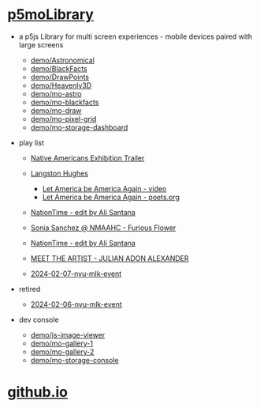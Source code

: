 # [p5moLibrary](https://github.com/molab-itp/p5moLibrary)

- a p5js Library for multi screen experiences - mobile devices paired with large screens

  - [demo/Astronomical](demo/Astronomical?v=147)
  - [demo/BlackFacts](demo/BlackFacts?v=147)
  - [demo/DrawPoints](demo/DrawPoints?v=147)
  - [demo/Heavenly3D](demo/Heavenly3D?v=147)
  - [demo/mo-astro](demo/mo-astro?v=147)
  - [demo/mo-blackfacts](demo/mo-blackfacts?v=147)
  - [demo/mo-draw](demo/mo-draw?v=147)
  - [demo/mo-pixel-grid](demo/mo-pixel-grid?v=147)
  - [demo/mo-storage-dashboard](demo/mo-storage-dashboard?v=147)

- play list

  - [Native Americans Exhibition Trailer](demo/BlackFacts?playlist=hpjNGTYvpxw)

  - [Langston Hughes ](demo/BlackFacts?playlist=XzI3huqpCi4)
    - [Let America be America Again - video](demo/mo-blackfacts?playlist=CFNM8GB_Yp0&title=%E2%98%85)
    - [Let America be America Again - poets.org](https://poets.org/poem/let-america-be-america-again)
  - [NationTime - edit by Ali Santana](demo/mo-blackfacts?playlist=-UtKxghWlvY&title=NationTime%20-%20ELUCID%20-%20BETAMAX&qrcode=NationTime.png)
  - [Sonia Sanchez @ NMAAHC - Furious Flower](demo/mo-blackfacts?playlist=FNLp8e-cfgk&title=Sonia%20Sanchez)
  - [NationTime - edit by Ali Santana](demo/mo-blackfacts?playlist=-UtKxghWlvY&title=NationTime%20-%20ELUCID%20-%20BETAMAX&qrcode=NationTime.png)
  - [MEET THE ARTIST - JULIAN ADON ALEXANDER](demo/mo-blackfacts?playlist=wk0La_2igws&title=MEET%20THE%20ARTIST%20-%20JULIAN%20ADON%20ALEXANDE%20-%20What%20it%20is&qrcode=JULIAN.png)

  - [2024-02-07-nyu-mlk-event](demo/mo-blackfacts?playlist=lG758MniLYg&qrcode=annoucement-01.png&title=2024-02-07-nyu-mlk-event)

- retired

  - [2024-02-06-nyu-mlk-event](demo/mo-blackfacts?playlist=zbRz5xTaLYI&qrcode=annoucement-01.png&title=2024-02-06-nyu-mlk-event)
  <!-- - [Weapons of White Destruction - TJ](demo/mo-blackfacts?playlist=ob8YQPGJiHY&title=Weapons%20of%20White%20Destruction%20-%20TJ&&qrcode=TJ.png) -->

- dev console

  - [demo/js-image-viewer](demo/js-image-viewer?v=147)
  - [demo/mo-gallery-1](demo/mo-gallery-1?v=147)
  - [demo/mo-gallery-2](demo/mo-gallery-2?v=147)
  - [demo/mo-storage-console](demo/mo-storage-console?v=147)

# [github.io](https://molab-itp.github.io/p5moLibrary/src?v=147)

<!--

- retired
  - [demo/mo-astro-host-0](demo/mo-astro-host-0?v=147)
  - [demo/mo-astro-host-1](demo/mo-astro-host-1?v=147)
  - [demo/mo-astro-remote-0](demo/mo-astro-remote-0?v=147)
  - [demo/mo-astro-remote-1](demo/mo-astro-remote-1?v=147)

  - [demo/mo-blackfacts-host](demo/mo-blackfacts-host?v=147)
  - [demo/mo-blackfacts-remote](demo/mo-blackfacts-remote?v=147)

# https://www.youtube.com/watch?v=hpjNGTYvpxw
# The Land Carries Our Ancestors: Contemporary Art by Native Americans Exhibition Trailer

 -->
